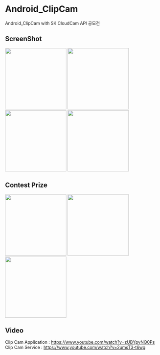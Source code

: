# Android_ClipCam
Android_ClipCam with SK CloudCam API 공모전

## ScreenShot
<div>
<img width="200" src="https://user-images.githubusercontent.com/37185394/54339374-feb77800-4677-11e9-9844-70a77608cb63.jpg"/>
<img width="200" src="https://user-images.githubusercontent.com/37185394/54339376-feb77800-4677-11e9-97ba-c9c190715768.jpg"/>
<img width="200" src="https://user-images.githubusercontent.com/37185394/54339377-ff500e80-4677-11e9-9515-c67e70c1cdce.jpg"/>
<img width="200" src="https://user-images.githubusercontent.com/37185394/54339378-ff500e80-4677-11e9-85f6-e2271c1b93a8.jpg"/>
</div>

## Contest Prize
<div>
<img width="200" src="https://user-images.githubusercontent.com/37185394/55533677-0dc89d80-56ed-11e9-9bb0-562184cb0144.jpg"/>
<img width="200" src="https://user-images.githubusercontent.com/37185394/55533720-2df85c80-56ed-11e9-84e3-bba2d83e5f9d.jpg"/>
<img width="200" src="https://user-images.githubusercontent.com/37185394/55533679-0f926100-56ed-11e9-9486-7a6b30a905f8.jpg"/>
</div>

## Video
Clip Cam Application : https://www.youtube.com/watch?v=zUBYpvNQ0Ps
Clip Cam Service : https://www.youtube.com/watch?v=2umsT3-t6wg
